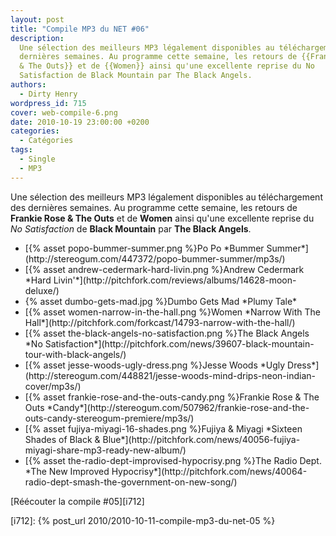 ```yaml
---
layout: post
title: "Compile MP3 du NET #06"
description:
  Une sélection des meilleurs MP3 légalement disponibles au téléchargement des
  dernières semaines. Au programme cette semaine, les retours de {{Frankie Rose
  & The Outs}} et de {{Women}} ainsi qu'une excellente reprise du No
  Satisfaction de Black Mountain par The Black Angels.
authors:
  - Dirty Henry
wordpress_id: 715
cover: web-compile-6.png
date: 2010-10-19 23:00:00 +0200
categories:
  - Catégories
tags:
  - Single
  - MP3
---
```


Une sélection des meilleurs MP3 légalement disponibles au téléchargement des
dernières semaines. Au programme cette semaine, les retours de **Frankie Rose &
The Outs** et de **Women** ainsi qu'une excellente reprise du _No Satisfaction_
de **Black Mountain** par **The Black Angels**.

<ul class="polaroids">
<li><div class=polaroid>[{% asset popo-bummer-summer.png %}Po Po
*Bummer Summer*](http://stereogum.com/447372/popo-bummer-summer/mp3s/)</div></li>
<li><div class=polaroid>[{% asset andrew-cedermark-hard-livin.png %}Andrew Cedermark
*Hard Livin'*](http://pitchfork.com/reviews/albums/14628-moon-deluxe/)</div></li>
<li><div class=polaroid>{% asset dumbo-gets-mad.jpg %}Dumbo Gets Mad
*Plumy Tale*</div></li>
<li><div class=polaroid>[{% asset women-narrow-in-the-hall.png %}Women
*Narrow With The Hall*](http://pitchfork.com/forkcast/14793-narrow-with-the-hall/)</div></li>
<li><div class=polaroid>[{% asset the-black-angels-no-satisfaction.png %}The Black Angels
*No Satisfaction*](http://pitchfork.com/news/39607-black-mountain-tour-with-black-angels/)</div></li>
<li><div class=polaroid>[{% asset jesse-woods-ugly-dress.png %}Jesse Woods
*Ugly Dress*](http://stereogum.com/448821/jesse-woods-mind-drips-neon-indian-cover/mp3s/)</div></li>
<li><div class=polaroid>[{% asset frankie-rose-and-the-outs-candy.png %}Frankie Rose & The Outs
*Candy*](http://stereogum.com/507962/frankie-rose-and-the-outs-candy-stereogum-premiere/mp3s/)</div></li>
<li><div class=polaroid>[{% asset fujiya-miyagi-16-shades.png %}Fujiya & Miyagi
*Sixteen Shades of Black & Blue*](http://pitchfork.com/news/40056-fujiya-miyagi-share-mp3-ready-new-album/)</div></li>
<li><div class=polaroid>[{% asset the-radio-dept-improvised-hypocrisy.png %}The Radio Dept.
*The New Improved Hypocrisy*](http://pitchfork.com/news/40064-radio-dept-smash-the-government-on-new-song/)</div></li>
</ul>

[Réécouter la compile #05][i712]

[i712]: {% post_url 2010/2010-10-11-compile-mp3-du-net-05 %}
